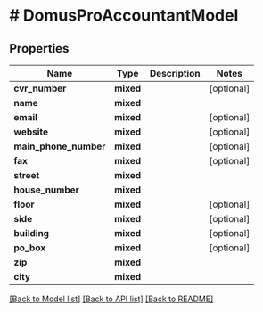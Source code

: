 # # DomusProAccountantModel

## Properties

Name | Type | Description | Notes
------------ | ------------- | ------------- | -------------
**cvr_number** | **mixed** |  | [optional]
**name** | **mixed** |  |
**email** | **mixed** |  | [optional]
**website** | **mixed** |  | [optional]
**main_phone_number** | **mixed** |  | [optional]
**fax** | **mixed** |  | [optional]
**street** | **mixed** |  |
**house_number** | **mixed** |  |
**floor** | **mixed** |  | [optional]
**side** | **mixed** |  | [optional]
**building** | **mixed** |  | [optional]
**po_box** | **mixed** |  | [optional]
**zip** | **mixed** |  |
**city** | **mixed** |  |

[[Back to Model list]](../../README.md#models) [[Back to API list]](../../README.md#endpoints) [[Back to README]](../../README.md)

